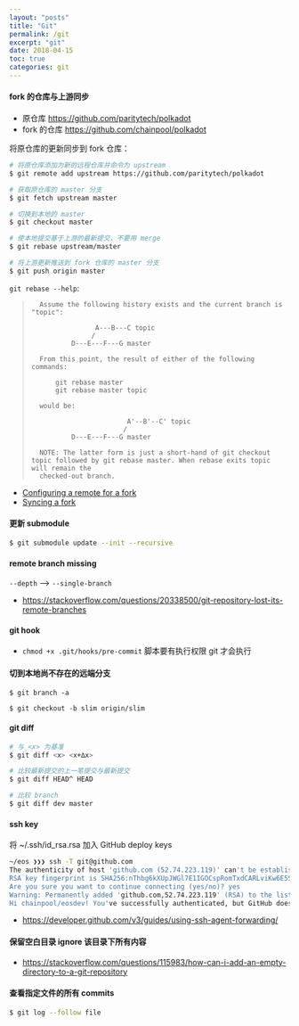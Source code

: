 ```yaml
---
layout: "posts"
title: "Git"
permalink: /git
excerpt: "git"
date: 2018-04-15
toc: true
categories: git
---
```


#### fork 的仓库与上游同步

- 原仓库 https://github.com/paritytech/polkadot
- fork 的仓库 https://github.com/chainpool/polkadot

将原仓库的更新同步到 fork 仓库：

```bash
# 将原仓库添加为新的远程仓库并命令为 upstream
$ git remote add upstream https://github.com/paritytech/polkadot

# 获取原仓库的 master 分支
$ git fetch upstream master

# 切换到本地的 master
$ git checkout master

# 使本地提交基于上游的最新提交，不要用 merge
$ git rebase upstream/master

# 将上游更新推送到 fork 仓库的 master 分支
$ git push origin master
```

`git rebase --help`:

>       Assume the following history exists and the current branch is "topic":
>
>                     A---B---C topic
>                    /
>               D---E---F---G master
>
>       From this point, the result of either of the following commands:
>
>           git rebase master
>           git rebase master topic
>
>       would be:
>
>                             A'--B'--C' topic
>                            /
>               D---E---F---G master
>
>       NOTE: The latter form is just a short-hand of git checkout topic followed by git rebase master. When rebase exits topic will remain the
>       checked-out branch.
>

- [Configuring a remote for a fork](https://help.github.com/articles/configuring-a-remote-for-a-fork/)
- [Syncing a fork](https://help.github.com/articles/syncing-a-fork/)

#### 更新 submodule

```bash
$ git submodule update --init --recursive
```

#### remote branch missing

`--depth` --> `--single-branch`

- https://stackoverflow.com/questions/20338500/git-repository-lost-its-remote-branches

#### git hook

- `chmod +x .git/hooks/pre-commit` 脚本要有执行权限 git 才会执行

#### 切到本地尚不存在的远端分支


```
$ git branch -a

$ git checkout -b slim origin/slim
```

#### git diff

```bash
# 与 <x> 为基准
$ git diff <x> <x+∆x>

# 比较最新提交的上一笔提交与最新提交
$ git diff HEAD^ HEAD

# 比较 branch
$ git diff dev master
```

#### ssh key

将 ~/.ssh/id_rsa.rsa 加入 GitHub deploy keys

```bash
~/eos ❯❯❯ ssh -T git@github.com
The authenticity of host 'github.com (52.74.223.119)' can't be established.
RSA key fingerprint is SHA256:nThbg6kXUpJWGl7E1IGOCspRomTxdCARLviKw6E5SY8.
Are you sure you want to continue connecting (yes/no)? yes
Warning: Permanently added 'github.com,52.74.223.119' (RSA) to the list of known hosts.
Hi chainpool/eosdev! You've successfully authenticated, but GitHub does not provide shell access.
```

- https://developer.github.com/v3/guides/using-ssh-agent-forwarding/

#### 保留空白目录 ignore 该目录下所有内容

- https://stackoverflow.com/questions/115983/how-can-i-add-an-empty-directory-to-a-git-repository

#### 查看指定文件的所有 commits

```bash
$ git log --follow file
```
